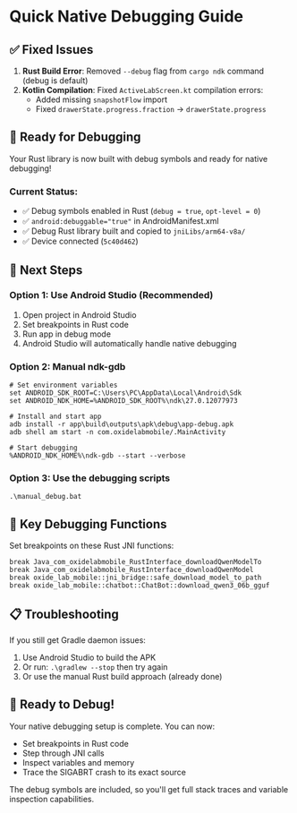# Quick Native Debugging Guide

## ✅ Fixed Issues

1. **Rust Build Error**: Removed `--debug` flag from `cargo ndk` command (debug is default)
2. **Kotlin Compilation**: Fixed `ActiveLabScreen.kt` compilation errors:
   - Added missing `snapshotFlow` import
   - Fixed `drawerState.progress.fraction` → `drawerState.progress`

## 🚀 Ready for Debugging

Your Rust library is now built with debug symbols and ready for native debugging!

### Current Status:

- ✅ Debug symbols enabled in Rust (`debug = true`, `opt-level = 0`)
- ✅ `android:debuggable="true"` in AndroidManifest.xml
- ✅ Debug Rust library built and copied to `jniLibs/arm64-v8a/`
- ✅ Device connected (`5c40d462`)

## 🔧 Next Steps

### Option 1: Use Android Studio (Recommended)

1. Open project in Android Studio
2. Set breakpoints in Rust code
3. Run app in debug mode
4. Android Studio will automatically handle native debugging

### Option 2: Manual ndk-gdb

```batch
# Set environment variables
set ANDROID_SDK_ROOT=C:\Users\PC\AppData\Local\Android\Sdk
set ANDROID_NDK_HOME=%ANDROID_SDK_ROOT%\ndk\27.0.12077973

# Install and start app
adb install -r app\build\outputs\apk\debug\app-debug.apk
adb shell am start -n com.oxidelabmobile/.MainActivity

# Start debugging
%ANDROID_NDK_HOME%\ndk-gdb --start --verbose
```

### Option 3: Use the debugging scripts

```batch
.\manual_debug.bat
```

## 🎯 Key Debugging Functions

Set breakpoints on these Rust JNI functions:

```gdb
break Java_com_oxidelabmobile_RustInterface_downloadQwenModelTo
break Java_com_oxidelabmobile_RustInterface_downloadQwenModel
break oxide_lab_mobile::jni_bridge::safe_download_model_to_path
break oxide_lab_mobile::chatbot::ChatBot::download_qwen3_06b_gguf
```

## 📋 Troubleshooting

If you still get Gradle daemon issues:

1. Use Android Studio to build the APK
2. Or run: `.\gradlew --stop` then try again
3. Or use the manual Rust build approach (already done)

## 🎉 Ready to Debug!

Your native debugging setup is complete. You can now:

- Set breakpoints in Rust code
- Step through JNI calls
- Inspect variables and memory
- Trace the SIGABRT crash to its exact source

The debug symbols are included, so you'll get full stack traces and variable inspection capabilities.
